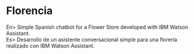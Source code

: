 # Florencia
En>  Simple Spanish chatbot for a Flower Store developed with IBM Watson Assistant.
<br>
Es>  Desarrollo de un asistente conversacional simple para una florería realizado con IBM Watson Assistant.
